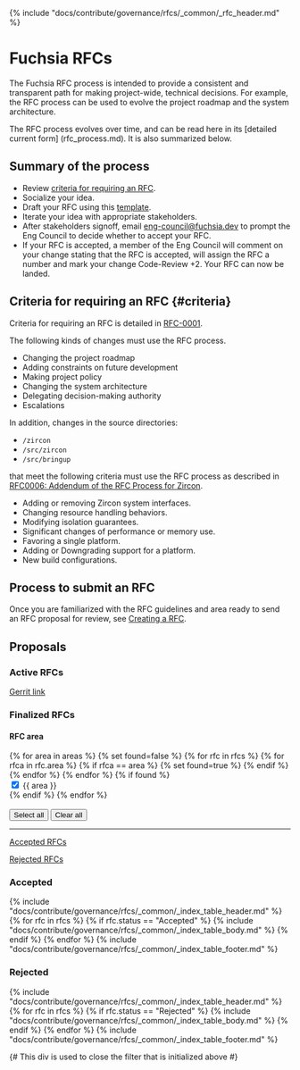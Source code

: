 {% include "docs/contribute/governance/rfcs/_common/_rfc_header.md" %}

# Fuchsia RFCs

The Fuchsia RFC process is intended to provide a consistent and transparent path
for making project-wide, technical decisions. For example, the RFC process can
be used to evolve the project roadmap and the system architecture.

The RFC process evolves over time, and can be read here in its [detailed current form]
(rfc_process.md). It is also summarized below.

## Summary of the process

- Review [criteria for requiring an RFC](#criteria).
- Socialize your idea.
- Draft your RFC using this [template](TEMPLATE.md).
- Iterate your idea with appropriate stakeholders.
- After stakeholders signoff, email <eng-council@fuchsia.dev> to prompt the Eng
  Council to decide whether to accept your RFC.
- If your RFC is accepted, a member of the Eng Council will comment on your
  change stating that the RFC is accepted, will assign the RFC a number and
  mark your change Code-Review +2. Your RFC can now be landed.

## Criteria for requiring an RFC {#criteria}

Criteria for requiring an RFC is detailed in [RFC-0001](0001_rfc_process.md).

The following kinds of changes must use the RFC process.

- Changing the project roadmap
- Adding constraints on future development
- Making project policy
- Changing the system architecture
- Delegating decision-making authority
- Escalations

In addition, changes in the source directories:

- `/zircon`
- `/src/zircon`
- `/src/bringup`

that meet the following criteria must use the RFC process as described in
[RFC0006: Addendum of the RFC Process for Zircon](0006_addendum_to_rfc_process_for_zircon.md).

- Adding or removing Zircon system interfaces.
- Changing resource handling behaviors.
- Modifying isolation guarantees.
- Significant changes of performance or memory use.
- Favoring a single platform.
- Adding or Downgrading support for a platform.
- New build configurations.

## Process to submit an RFC

Once you are familiarized with the RFC guidelines and area ready to send
an RFC proposal for review, see [Creating a RFC](create_rfc.md).

## Proposals

### Active RFCs

[Gerrit link](https://fuchsia-review.googlesource.com/q/dir:docs/contribute/governance/rfcs+is:open)

### Finalized RFCs

<div class="form-checkbox">
<devsite-expandable id="rfc-area">
  <h4 class="showalways">RFC area</h4>
<form id="filter-checkboxes-reset">
  {% for area in areas %}
    {% set found=false %}
    {% for rfc in rfcs %}
        {% for rfca in rfc.area %}
          {% if rfca == area %}
            {% set found=true %}
          {% endif %}
        {% endfor %}
    {% endfor %}
    {% if found %}
      <div class="checkbox-div">
        <input type="checkbox" id="checkbox-reset-{{ area }}" checked>
        <label for="checkbox-reset-{{ area }}">{{ area }}</label>
      </div>
    {% endif %}
  {% endfor %}
  <br>
  <br>
  <button class="select-all">Select all</button>
  <button class="clear-all">Clear all</button>
  <hr>
  <div class="see-rfcs">
    <div class="rfc-left">
      <p><a href="#accepted-rfc">Accepted RFCs</a></p>
    </div>
    <div class="rfc-right">
      <p><a href="#rejected-rfc">Rejected RFCs</a></p>
    </div>
  </div>
</form>
</devsite-expandable>

<a name="accepted-rfc"><h3 class="hide-from-toc">Accepted</h3></a>
{% include "docs/contribute/governance/rfcs/_common/_index_table_header.md" %}
{% for rfc in rfcs %}
    {% if rfc.status == "Accepted" %}
        {% include "docs/contribute/governance/rfcs/_common/_index_table_body.md" %}
    {% endif %}
{% endfor %}
{% include "docs/contribute/governance/rfcs/_common/_index_table_footer.md" %}

<a name="rejected-rfc"><h3 class="hide-from-toc">Rejected</h3></a>
{% include "docs/contribute/governance/rfcs/_common/_index_table_header.md" %}
{% for rfc in rfcs %}
    {% if rfc.status == "Rejected" %}
        {% include "docs/contribute/governance/rfcs/_common/_index_table_body.md" %}
    {% endif %}
{% endfor %}
{% include "docs/contribute/governance/rfcs/_common/_index_table_footer.md" %}

{# This div is used to close the filter that is initialized above #}
</div>
